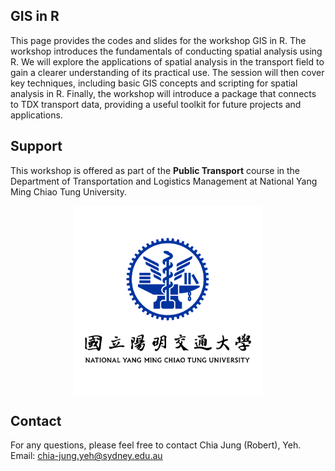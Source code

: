 ## GIS in R

This page provides the codes and slides for the workshop GIS in R. The
workshop introduces the fundamentals of conducting spatial analysis
using R. We will explore the applications of spatial analysis in the
transport field to gain a clearer understanding of its practical use.
The session will then cover key techniques, including basic GIS concepts
and scripting for spatial analysis in R. Finally, the workshop will
introduce a package that connects to TDX transport data, providing a
useful toolkit for future projects and applications.

## Support

This workshop is offered as part of the **Public Transport** course in
the Department of Transportation and Logistics Management at National
Yang Ming Chiao Tung University.

<img src="./icon/NYCU_icon.png" width="60%" style="display: block; margin: auto;" />

## Contact

For any questions, please feel free to contact Chia Jung (Robert),
Yeh.  
Email:
<a href="mailto:chia-jung.yeh@sydney.edu.au"><u><chia-jung.yeh@sydney.edu.au></u></a>
